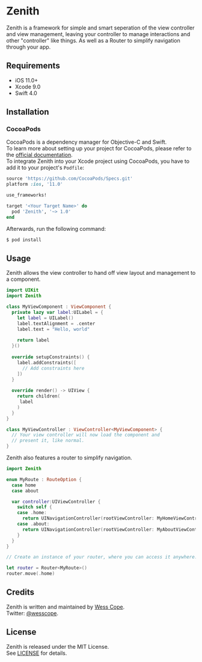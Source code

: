 # Zenith

Zenith is a framework for simple and smart seperation of the view  controller and view management, leaving your controller to manage interactions and other "controller" like things. 
As well as a Router to simplify navigation through your app. 

## Requirements

- iOS 11.0+
- Xcode 9.0
- Swift 4.0

## Installation

### CocoaPods

CocoaPods is a dependency manager for Objective-C and Swift.  
To learn more about setting up your project for CocoaPods, please refer to the [official documentation](https://cocoapods.org/#install).  
To integrate Zenith into your Xcode project using CocoaPods, you have to add it to your project's `Podfile`:

```ruby
source 'https://github.com/CocoaPods/Specs.git'
platform :ios, '11.0'

use_frameworks!

target '<Your Target Name>' do
  pod 'Zenith', '~> 1.0'
end
```

Afterwards, run the following command:

```bash
$ pod install
```
## Usage
Zenith allows the view controller to hand off view layout and management to a component.

```swift
import UIKit
import Zenith

class MyViewComponent : ViewComponent {
  private lazy var label:UILabel = {
    let label = UILabel()
    label.textAlignment = .center
    label.text = "Hello, world"
    
    return label
  }()
  
  override setupConstraints() {
    label.addConstraints([
      // Add constraints here
    ])
  }
  
  override render() -> UIView {
    return children(
     label
    )
  }
}

class MyViewController : ViewController<MyViewComponent> {
  // Your view controller will now load the component and
  // present it, like normal.
}
```

Zenith also features a router to simplify navigation.

```swift
import Zenith

enum MyRoute : RouteOption {
  case home
  case about

  var controller:UIViewController {
    switch self {
    case .home:
      return UINavigationController(rootViewController: MyHomeViewController)
    case .about:
      return UINavigationController(rootViewController: MyAboutViewController)
    }
  }
}

// Create an instance of your router, where you can access it anywhere.

let router = Router<MyRoute>()
router.move(.home)

```

## Credits

Zenith is written and maintained by [Wess Cope](http://wess.io).  
Twitter: [@wesscope](https://twitter.com/wesscope).


## License

Zenith is released under the MIT License.  
See [LICENSE](https://github.com/wess/zenith/blob/master/LICENSE) for details.
